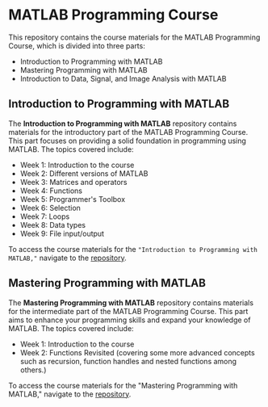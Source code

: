 # MATLAB Programming Course
This repository contains the course materials for the MATLAB Programming Course, which is divided into three parts:

- Introduction to Programming with MATLAB
- Mastering Programming with MATLAB
- Introduction to Data, Signal, and Image Analysis with MATLAB


## Introduction to Programming with MATLAB
The **Introduction to Programming with MATLAB** repository contains materials for the introductory part of the MATLAB Programming Course. This part focuses on providing a solid foundation in programming using MATLAB. The topics covered include:

* Week 1: Introduction to the course
* Week 2: Different versions of MATLAB
* Week 3: Matrices and operators
* Week 4: Functions
* Week 5: Programmer's Toolbox
* Week 6: Selection
* Week 7: Loops
* Week 8: Data types
* Week 9: File input/output

To access the course materials for the `"Introduction to Programming with MATLAB,"` navigate to the [repository](https://github.com/Mohamed-Khalifa12/Matlab-Learning-Progress-Tracker/tree/main/Introduction%20to%20Programming%20with%20MATLAB).

## Mastering Programming with MATLAB
The **Mastering Programming with MATLAB** repository contains materials for the intermediate part of the MATLAB Programming Course. This part aims to enhance your programming skills and expand your knowledge of MATLAB. The topics covered include:

* Week 1: Introduction to the course
* Week 2: Functions Revisited (covering some more advanced concepts such as recursion, function handles and nested functions among others.)

To access the course materials for the "Mastering Programming with MATLAB," navigate to the [repository](link).